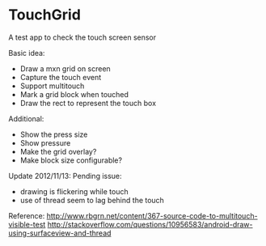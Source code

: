 TouchGrid
=========

A test app to check the touch screen sensor

Basic idea:
- Draw a mxn grid on screen
- Capture the touch event
- Support multitouch
- Mark a grid block when touched
- Draw the rect to represent the touch box

Additional:
- Show the press size
- Show pressure
- Make the grid overlay?
- Make block size configurable?

Update 2012/11/13:
Pending issue: 
- drawing is flickering while touch
- use of thread seem to lag behind the touch

Reference:
http://www.rbgrn.net/content/367-source-code-to-multitouch-visible-test
http://stackoverflow.com/questions/10956583/android-draw-using-surfaceview-and-thread


